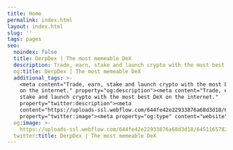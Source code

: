 ```yaml
---
title: Home
permalink: index.html
layout: index.html
slug: ''
tags: pages
seo:
  noindex: false
  title: DerpDex | The most memeable DeX
  description: Trade, earn, stake and launch crypto with the most best DeX on the internet.
  og:title: DerpDex | The most memeable DeX
  additional_tags: >-
    <meta content="Trade, earn, stake and launch crypto with the most best DeX
    on the internet." property="og:description"><meta content="Trade, earn,
    stake and launch crypto with the most best DeX on the internet."
    property="twitter:description"><meta
    content="https://uploads-ssl.webflow.com/644fe42e22933876a68d3d18/6451165782b95cb834c1472c_Screenshot_2023-05-02_at_7_25_07_PM-transformed.png"
    property="twitter:image"><meta property="og:type" content="website">
  og:image: >-
    https://uploads-ssl.webflow.com/644fe42e22933876a68d3d18/6451165782b95cb834c1472c_Screenshot_2023-05-02_at_7_25_07_PM-transformed.png
  twitter:title: DerpDex | The most memeable DeX
---
```



